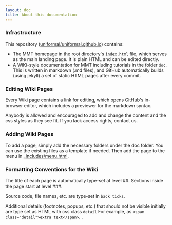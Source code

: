 ```yaml
---
layout: doc
title: About this documentation
---
```


### Infrastructure

This repository ([uniformal/uniformal.github.io](https://github.com/uniformal/uniformal.github.io)) contains:

* The MMT homepage in the root directory's `index.html` file, which serves as the main landing page.
  It is plain HTML and can be edited directly.
* A WiKi-style documentation for MMT including tutorials in the folder `doc`.
  This is written in markdown (.md files), and GitHub automatically builds (using jekyll) a set of static HTML pages after every commit.
 
### Editing Wiki Pages
  
Every Wiki page contains a link for editing, which opens GitHub's in-browser editor, which includes a previewer for the markdown syntax.

Anybody is allowed and encouraged to add and change the content and the css styles as they see fit.
If you lack access rights, contact us.

### Adding Wiki Pages

To add a page, simply add the necessary folders under the doc folder. You can 
use the existing files as a template if needed. Then add the page to the menu
in [\_includes/menu.html](https://github.com/uniformal/uniformal.github.io/edit/master/_includes/menu.yml). 

### Formatting Conventions for the Wiki

The title of each page is automatically type-set at level ##.
Sections inside the page start at level ###.

Source code, file names, etc. are type-set in `back ticks`.

Additional details (footnotes, popups, etc.) that should not be visible initially are type set as HTML with css class `detail`
<span class="detail">
  For example, as `<span class="detail">extra text</span>`.
</span>. 
